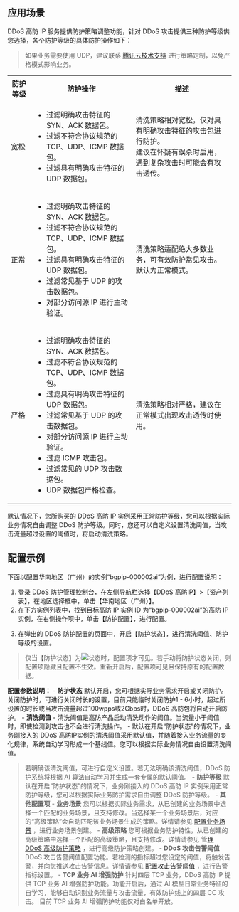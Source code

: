 ## 应用场景
DDoS 高防 IP 服务提供防护策略调整功能，针对 DDoS 攻击提供三种防护等级供您选择，各个防护等级的具体防护操作如下：
>如果业务需要使用 UDP，建议联系 [腾讯云技术支持](https://intl.cloud.tencent.com/support) 进行策略定制，以免严格模式影响业务。
<table>
    <tr>
        <th>防护等级</th>
        <th>防护操作</th>
				<th>描述</th>
    </tr>
    <tr>
        <td>宽松</td>
        <td><ul><li>过滤明确攻击特征的 SYN、ACK 数据包。</li>
                     <li>过滤不符合协议规范的 TCP、UDP、ICMP 数据包。</li>
                     <li>过滤具有明确攻击特征的 UDP 数据包。</li></ul></td>
				<td>清洗策略相对宽松，仅对具有明确攻击特征的攻击包进行防护。<br/>建议在怀疑有误杀时启用，遇到复杂攻击时可能会有攻击透传。</td>
    </tr>
    <tr>
        <td>正常</td>
        <td><ul><li>过滤明确攻击特征的 SYN、ACK 数据包。</li>
                     <li>过滤不符合协议规范的 TCP、UDP、ICMP 数据包。</li>
                     <li>过滤具有明确攻击特征的 UDP 数据包。</li>
                     <li>过滤常见基于 UDP 的攻击数据包。</li>
                     <li>对部分访问源 IP 进行主动验证。</li></ul></td>
				<td>清洗策略适配绝大多数业务，可有效防护常见攻击。<br/>默认为正常模式。</td>
    </tr> 
		<tr>
        <td>严格</td>
        <td><ul><li>过滤明确攻击特征的 SYN、ACK 数据包。</li>
                     <li>过滤不符合协议规范的 TCP、UDP、ICMP 数据包。</li>
                     <li>过滤具有明确攻击特征的 UDP 数据包。</li>
                     <li>过滤常见基于 UDP 的攻击数据包。</li>
                     <li>对部分访问源 IP 进行主动验证。</li>
                     <li>过滤 ICMP 攻击包。</li>
                     <li>过滤常见的 UDP 攻击数据包。</li>
                     <li>UDP 数据包严格检查。</li></ul></td>
				<td>清洗策略相对严格，建议在正常模式出现攻击透传时使用。</td>
    </tr>
</table>
默认情况下，您所购买的 DDoS 高防 IP 实例采用正常防护等级，您可以根据实际业务情况自由调整 DDoS 防护等级。同时，您还可以自定义设置清洗阈值，当攻击流量超过设置的阈值时，将启动清洗策略。

## 配置示例
下面以配置华南地区（广州）的实例“bgpip-000002ai”为例，进行配置说明：
1. 登录 [DDoS 防护管理控制台](https://console.cloud.tencent.com/dayu/bgpip_v2)，在左侧导航栏选择【DDoS 高防IP】>【资产列表】，在地区选择框中，单击【华南地区（广州）】。
2. 在下方实例列表中，找到目标高防 IP 实例 ID 为“bgpip-000002ai”的高防 IP 实例，在右侧操作项中，单击【防护配置】，进行配置。
<!--![](https://main.qcloudimg.com/raw/93fe8744fae55756613bcbfb73d81628.png)-->
3. 在弹出的 DDoS 防护配置的页面中，开启【防护状态】，进行清洗阈值、防护等级的设置。
>仅当【防护状态】为<img src="https://main.qcloudimg.com/raw/9f12e685bdc6e7269f8b6d56932972e5.png"  style="margin:0;">状态时，配置项才可见。若手动将防护状态关闭，则配置项隐藏且配置不生效。重新开启后，配置项可见且保持原有的配置数据。
>
<!--![](https://main.qcloudimg.com/raw/c321e721c71e98f2aa044797453f07d5.png)-->
**配置参数说明：**
	- **防护状态**
    默认开启，您可根据实际业务需求开启或关闭防护。关闭防护时，可进行关闭时长的设置，目前只能临时关闭防护1 - 6小时，超过所设置的时长或当攻击流量超过100wpps或2Gbps时，DDoS 高防包将自动开启防护。
	- **清洗阈值**
		- 清洗阈值是高防产品启动清洗动作的阈值。当流量小于阈值时，即使检测到攻击也不会进行清洗操作。
		- 默认在开启“防护状态”的情况下，业务刚接入的 DDoS 高防IP实例的清洗阈值采用默认值，并随着接入业务流量的变化规律，系统自动学习形成一个基线值。您可以根据实际业务情况自由设置清洗阈值。
   >若明确该清洗阈值，可进行自定义设置。若无法明确该清洗阈值，DDoS 防护系统将根据 AI 算法自动学习并生成一套专属的默认阈值。
	- **防护等级**
默认在开启“防护状态”的情况下，业务刚接入的 DDoS 高防 IP 实例采用正常防护等级，您可以根据实际业务防护需求自由调整 DDoS 防护等级。
	- **其他配置项**
		- **业务场景**
      您可以根据实际业务需求，从已创建的业务场景中选择一个匹配的业务场景，且支持修改。当选择某一个业务场景后，对应的“高级策略”会自动匹配该业务场景生成的策略。详情请参见 [配置业务场景](https://intl.cloud.tencent.com/document/product/297/34091) ，进行业务场景创建。
		- **高级策略**
      您可根据业务防护特性，从已创建的高级策略中选择一个匹配的高级策略，且支持修改。详情请参见 管[理 DDoS 高级防护策略](https://intl.cloud.tencent.com/document/product/297/34093) ，进行高级防护策略创建。
		- **DDoS 攻击告警阈值**
   DDoS 攻击告警阈值配置功能。若检测的指标超过您设定的阈值，将触发告警，并向您推送攻击告警信息。详情请参见 [配置攻击告警阈值](https://intl.cloud.tencent.com/document/product/297/34098) ，进行告警指标设置。
		- **TCP 业务 AI 增强防护**
      针对四层 TCP 业务，DDoS 高防 IP 提供 TCP 业务 AI 增强防护功能。功能开启后，通过 AI 模型日常业务特征的自学习，能够自动识别业务流量与攻击流量，有效防护线上的四层 CC 攻击。
   >目前 TCP 业务 AI 增强防护功能仅对白名单开放。
